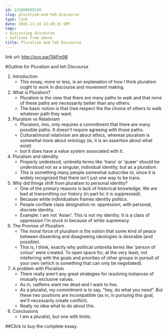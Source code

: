 ```yaml
---
id: 133860695149
slug: pluralism-and-teh-discourse
type: link
date: 2015-11-24 13:28:25 GMT
tags:
- discussing discourse
- outlines from above
title: Pluralism and Teh Discourse
---
```

link url: http://syx.pw/1lAFm98


#Outline for Pluralism and teh Discourse

1. Introduction
    - This essay, more or less, is an explanation of how I think pluralism ought to work in discourse and movement making.
2. What is Pluralism?
    - Pluralism is the view that there are many paths to walk and that none of these paths are necessarily better than any others.
    - The basic notion is that I/we respect the the choice of others to walk whatever path they want.
3. Pluralism vs Relativism
    - Pluralism, imo, only requires a commitment that there are many possible paths. It doesn't require agreeing with those paths.
    - Cultural/moral relativism are about ethics, whereas pluralism is somewhat more about ontology (ie, it is an assertion about what exist)
    - but it does have a value system associated with it.
4. Pluralism and idendity
    - Properly undestood, umbrella terms like 'trans' or 'queer' should be understood not as a singular, individual identity, but as a pluralism.
    - This is something many people somewhat subscribe to, since it is widely recognized that there isn't just one way to be trans.
5. Why did things shift from pluralism to personal identity?
    - One of the primary reasons is lack of historical knowledge. We are bad at transmitting our history (in part bc it is suppressed).
    - Because white individualism frames identity politics.
    - People conflate class designation re: oppression, with personal, discrete identity.
    - Example: I am not 'Asian'. This is not my identity. It is a class of oppression I'm stuck in because of white supremacy.
6. The Promise of Pluralism
    - The moral force of pluralism is the notion that some kind of peace between dissenting and disagreeing ideologies is desirable (and possible).
    - This is, I think, exactly why political umbrella terms like 'person of colour' were created. To open space for, at the very least, not inteferring with the goals and priorities of other groups in pursuit of your own (which is something that can only be negotiated).
7. A problem with Pluralism
    - There really aren't any great strategies for resolving instances of mutually exclusive values.
    - As in, radfems want me dead and I want to live.
    - As a pluralist, my commitment is to say, "hey, do what you need". But these two positions are incompatible (as in, in pursuing this goal, we'll necessarily create conflict).
    - Really no idea what to do about this.
8. Conclusions
    - I am a pluralist, but one with limits.

##Click to buy the complete essay.